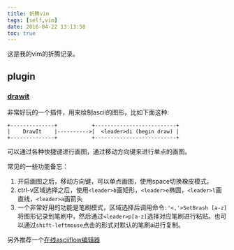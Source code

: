 ```yaml
---
title: 折腾vim
tags: [self,vim]
date: 2016-04-22 13:13:50
toc: true
---
```


这是我的vim的折腾记录。

<!--more-->

## plugin

### [drawit](http://www.vim.org/scripts/script.php?script_id=40)

非常好玩的一个插件，用来绘制ascii的图形，比如下面这种:

```
+--------------+           +--------------------------+
|    DrawIt    |---------->|  <leader>di (begin draw) |
+--------------+           +--------------------------+
```

可以通过各种快捷键进行画图，通过移动方向键来进行单点的画图。

常见的一些功能备忘：

1.  开启画图之后，移动方向键，可以单点画图，使用space切换橡皮模式。
2.  ctrl-v区域选择之后，使用`<leader>b`画矩形，`<leader>e`椭圆，`<leader>l`画直线，`<leader>a`画箭头
3.  一个非常好用的功能是笔刷模式，区域选择后调用命令`:'<,'>SetBrash [a-z]`将图形记录到笔刷中，然后通过`<leader>p[a-z]`选择对应笔刷进行粘贴。也可以通过`shift-leftmouse`点击的形式对默认的笔刷a进行复制。

另外推荐一个[在线asciiflow编辑器](http://asciiflow.com/)

